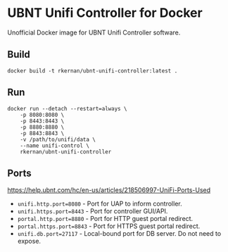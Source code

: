 # UBNT Unifi Controller for Docker

Unofficial Docker image for UBNT Unifi Controller software.

## Build

```
docker build -t rkernan/ubnt-unifi-controller:latest .
```

## Run

```
docker run --detach --restart=always \
	-p 8080:8080 \
	-p 8443:8443 \
	-p 8880:8880 \
	-p 8843:8843 \
	-v /path/to/unifi/data \
	--name unifi-control \
	rkernan/ubnt-unifi-controller
```

## Ports

https://help.ubnt.com/hc/en-us/articles/218506997-UniFi-Ports-Used

- `unifi.http.port=8080` - Port for UAP to inform controller.
- `unifi.https.port=8443` - Port for controller GUI/API.
- `portal.http.port=8880` - Port for HTTP guest portal redirect.
- `portal.https.port=8843` - Port for HTTPS guest portal redirect.
- `unifi.db.port=27117` - Local-bound port for DB server. Do not need to expose.
